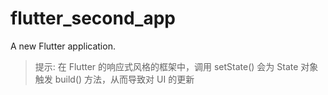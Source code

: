 # flutter_second_app

A new Flutter application.



> 提示: 在 Flutter 的响应式风格的框架中，调用 setState() 会为 State 对象触发
> build() 方法，从而导致对 UI 的更新
